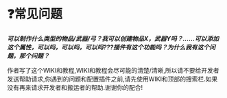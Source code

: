 # ❓常见问题

_**可以制作什么类型的物品/武器/弓？我可以创建物品X，武器Y吗？......可以添加这个属性，可以吗，可以吗，可以吗???插件有这个功能吗？为什么我有这个问题，那个问题？**_

作者写了这个WIKI和教程,WIKI和教程会尽可能的清楚/清晰,所以请不要给开发者发送帮助请求,你遇到的问题和配置插件之前,请先使用WIKI和顶部的搜索栏.如果没有再来请求开发者和搬运者的帮助.谢谢你的配合!

